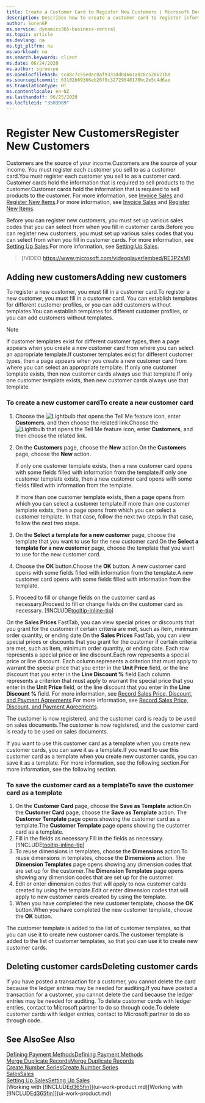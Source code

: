 ```yaml
---
title: Create a Customer Card to Register New Customers | Microsoft Docs
description: Describes how to create a customer card to register information about each new customer or client that you sell to.
author: SorenGP
ms.service: dynamics365-business-central
ms.topic: article
ms.devlang: na
ms.tgt_pltfrm: na
ms.workload: na
ms.search.keywords: client
ms.date: 06/24/2020
ms.author: sgroespe
ms.openlocfilehash: cc48c7c55edac8af9333dd04661a828c528621b8
ms.sourcegitcommit: 63102669366eb26f9c32729848170bc2e5c4d6ae
ms.translationtype: HT
ms.contentlocale: en-NZ
ms.lasthandoff: 06/25/2020
ms.locfileid: "3503989"
---
```

# <a name="register-new-customers"></a><span data-ttu-id="13e9f-103">Register New Customers</span><span class="sxs-lookup"><span data-stu-id="13e9f-103">Register New Customers</span></span>

<span data-ttu-id="13e9f-104">Customers are the source of your income.</span><span class="sxs-lookup"><span data-stu-id="13e9f-104">Customers are the source of your income.</span></span> <span data-ttu-id="13e9f-105">You must register each customer you sell to as a customer card.</span><span class="sxs-lookup"><span data-stu-id="13e9f-105">You must register each customer you sell to as a customer card.</span></span> <span data-ttu-id="13e9f-106">Customer cards hold the information that is required to sell products to the customer.</span><span class="sxs-lookup"><span data-stu-id="13e9f-106">Customer cards hold the information that is required to sell products to the customer.</span></span> <span data-ttu-id="13e9f-107">For more information, see [Invoice Sales](sales-how-invoice-sales.md) and [Register New Items](inventory-how-register-new-items.md).</span><span class="sxs-lookup"><span data-stu-id="13e9f-107">For more information, see [Invoice Sales](sales-how-invoice-sales.md) and [Register New Items](inventory-how-register-new-items.md).</span></span>  

<span data-ttu-id="13e9f-108">Before you can register new customers, you must set up various sales codes that you can select from when you fill in customer cards.</span><span class="sxs-lookup"><span data-stu-id="13e9f-108">Before you can register new customers, you must set up various sales codes that you can select from when you fill in customer cards.</span></span> <span data-ttu-id="13e9f-109">For more information, see [Setting Up Sales](sales-setup-sales.md).</span><span class="sxs-lookup"><span data-stu-id="13e9f-109">For more information, see [Setting Up Sales](sales-setup-sales.md).</span></span>

> [!VIDEO https://www.microsoft.com/videoplayer/embed/RE3PZsM]

## <a name="adding-new-customers"></a><span data-ttu-id="13e9f-110">Adding new customers</span><span class="sxs-lookup"><span data-stu-id="13e9f-110">Adding new customers</span></span>

<span data-ttu-id="13e9f-111">To register a new customer, you must fill in a customer card.</span><span class="sxs-lookup"><span data-stu-id="13e9f-111">To register a new customer, you must fill in a customer card.</span></span> <span data-ttu-id="13e9f-112">You can establish templates for different customer profiles, or you can add customers without templates.</span><span class="sxs-lookup"><span data-stu-id="13e9f-112">You can establish templates for different customer profiles, or you can add customers without templates.</span></span>  

> [!NOTE]  
> <span data-ttu-id="13e9f-113">If customer templates exist for different customer types, then a page appears when you create a new customer card from where you can select an appropriate template.</span><span class="sxs-lookup"><span data-stu-id="13e9f-113">If customer templates exist for different customer types, then a page appears when you create a new customer card from where you can select an appropriate template.</span></span> <span data-ttu-id="13e9f-114">If only one customer template exists, then new customer cards always use that template.</span><span class="sxs-lookup"><span data-stu-id="13e9f-114">If only one customer template exists, then new customer cards always use that template.</span></span>  

### <a name="to-create-a-new-customer-card"></a><span data-ttu-id="13e9f-115">To create a new customer card</span><span class="sxs-lookup"><span data-stu-id="13e9f-115">To create a new customer card</span></span>

1. <span data-ttu-id="13e9f-116">Choose the ![Lightbulb that opens the Tell Me feature](media/ui-search/search_small.png "Tell me what you want to do") icon, enter **Customers**, and then choose the related link.</span><span class="sxs-lookup"><span data-stu-id="13e9f-116">Choose the ![Lightbulb that opens the Tell Me feature](media/ui-search/search_small.png "Tell me what you want to do") icon, enter **Customers**, and then choose the related link.</span></span>  
2. <span data-ttu-id="13e9f-117">On the **Customers** page, choose the **New** action.</span><span class="sxs-lookup"><span data-stu-id="13e9f-117">On the **Customers** page, choose the **New** action.</span></span>

    <span data-ttu-id="13e9f-118">If only one customer template exists, then a new customer card opens with some fields filled with information from the template.</span><span class="sxs-lookup"><span data-stu-id="13e9f-118">If only one customer template exists, then a new customer card opens with some fields filled with information from the template.</span></span>

    <span data-ttu-id="13e9f-119">If more than one customer template exists, then a page opens from which you can select a customer template.</span><span class="sxs-lookup"><span data-stu-id="13e9f-119">If more than one customer template exists, then a page opens from which you can select a customer template.</span></span> <span data-ttu-id="13e9f-120">In that case, follow the next two steps.</span><span class="sxs-lookup"><span data-stu-id="13e9f-120">In that case, follow the next two steps.</span></span>
3. <span data-ttu-id="13e9f-121">On the **Select a template for a new customer** page, choose the template that you want to use for the new customer card.</span><span class="sxs-lookup"><span data-stu-id="13e9f-121">On the **Select a template for a new customer** page, choose the template that you want to use for the new customer card.</span></span>
4. <span data-ttu-id="13e9f-122">Choose the **OK** button.</span><span class="sxs-lookup"><span data-stu-id="13e9f-122">Choose the **OK** button.</span></span> <span data-ttu-id="13e9f-123">A new customer card opens with some fields filled with information from the template.</span><span class="sxs-lookup"><span data-stu-id="13e9f-123">A new customer card opens with some fields filled with information from the template.</span></span>  
5. <span data-ttu-id="13e9f-124">Proceed to fill or change fields on the customer card as necessary.</span><span class="sxs-lookup"><span data-stu-id="13e9f-124">Proceed to fill or change fields on the customer card as necessary.</span></span> [!INCLUDE[tooltip-inline-tip](includes/tooltip-inline-tip_md.md)]

<span data-ttu-id="13e9f-125">On the **Sales Prices** FastTab, you can view special prices or discounts that you grant for the customer if certain criteria are met, such as item, minimum order quantity, or ending date.</span><span class="sxs-lookup"><span data-stu-id="13e9f-125">On the **Sales Prices** FastTab, you can view special prices or discounts that you grant for the customer if certain criteria are met, such as item, minimum order quantity, or ending date.</span></span> <span data-ttu-id="13e9f-126">Each row represents a special price or line discount.</span><span class="sxs-lookup"><span data-stu-id="13e9f-126">Each row represents a special price or line discount.</span></span> <span data-ttu-id="13e9f-127">Each column represents a criterion that must apply to warrant the special price that you enter in the **Unit Price** field, or the line discount that you enter in the **Line Discount %** field.</span><span class="sxs-lookup"><span data-stu-id="13e9f-127">Each column represents a criterion that must apply to warrant the special price that you enter in the **Unit Price** field, or the line discount that you enter in the **Line Discount %** field.</span></span> <span data-ttu-id="13e9f-128">For more information, see [Record Sales Price, Discount, and Payment Agreements](sales-how-record-sales-price-discount-payment-agreements.md).</span><span class="sxs-lookup"><span data-stu-id="13e9f-128">For more information, see [Record Sales Price, Discount, and Payment Agreements](sales-how-record-sales-price-discount-payment-agreements.md).</span></span>

<span data-ttu-id="13e9f-129">The customer is now registered, and the customer card is ready to be used on sales documents.</span><span class="sxs-lookup"><span data-stu-id="13e9f-129">The customer is now registered, and the customer card is ready to be used on sales documents.</span></span>

<span data-ttu-id="13e9f-130">If you want to use this customer card as a template when you create new customer cards, you can save it as a template.</span><span class="sxs-lookup"><span data-stu-id="13e9f-130">If you want to use this customer card as a template when you create new customer cards, you can save it as a template.</span></span> <span data-ttu-id="13e9f-131">For more information, see the following section.</span><span class="sxs-lookup"><span data-stu-id="13e9f-131">For more information, see the following section.</span></span>  

### <a name="to-save-the-customer-card-as-a-template"></a><span data-ttu-id="13e9f-132">To save the customer card as a template</span><span class="sxs-lookup"><span data-stu-id="13e9f-132">To save the customer card as a template</span></span>

1. <span data-ttu-id="13e9f-133">On the **Customer Card** page, choose the **Save as Template** action.</span><span class="sxs-lookup"><span data-stu-id="13e9f-133">On the **Customer Card** page, choose the **Save as Template** action.</span></span> <span data-ttu-id="13e9f-134">The **Customer Template** page opens showing the customer card as a template.</span><span class="sxs-lookup"><span data-stu-id="13e9f-134">The **Customer Template** page opens showing the customer card as a template.</span></span>
2. <span data-ttu-id="13e9f-135">Fill in the fields as necessary.</span><span class="sxs-lookup"><span data-stu-id="13e9f-135">Fill in the fields as necessary.</span></span> [!INCLUDE[tooltip-inline-tip](includes/tooltip-inline-tip_md.md)]
3. <span data-ttu-id="13e9f-136">To reuse dimensions in templates, choose the **Dimensions** action.</span><span class="sxs-lookup"><span data-stu-id="13e9f-136">To reuse dimensions in templates, choose the **Dimensions** action.</span></span> <span data-ttu-id="13e9f-137">The **Dimension Templates** page opens showing any dimension codes that are set up for the customer.</span><span class="sxs-lookup"><span data-stu-id="13e9f-137">The **Dimension Templates** page opens showing any dimension codes that are set up for the customer.</span></span>
4. <span data-ttu-id="13e9f-138">Edit or enter dimension codes that will apply to new customer cards created by using the template.</span><span class="sxs-lookup"><span data-stu-id="13e9f-138">Edit or enter dimension codes that will apply to new customer cards created by using the template.</span></span>  
5. <span data-ttu-id="13e9f-139">When you have completed the new customer template, choose the **OK** button.</span><span class="sxs-lookup"><span data-stu-id="13e9f-139">When you have completed the new customer template, choose the **OK** button.</span></span>

<span data-ttu-id="13e9f-140">The customer template is added to the list of customer templates, so that you can use it to create new customer cards.</span><span class="sxs-lookup"><span data-stu-id="13e9f-140">The customer template is added to the list of customer templates, so that you can use it to create new customer cards.</span></span>

## <a name="deleting-customer-cards"></a><span data-ttu-id="13e9f-141">Deleting customer cards</span><span class="sxs-lookup"><span data-stu-id="13e9f-141">Deleting customer cards</span></span>

<span data-ttu-id="13e9f-142">If you have posted a transaction for a customer, you cannot delete the card because the ledger entries may be needed for auditing.</span><span class="sxs-lookup"><span data-stu-id="13e9f-142">If you have posted a transaction for a customer, you cannot delete the card because the ledger entries may be needed for auditing.</span></span> <span data-ttu-id="13e9f-143">To delete customer cards with ledger entries, contact to Microsoft partner to do so through code.</span><span class="sxs-lookup"><span data-stu-id="13e9f-143">To delete customer cards with ledger entries, contact to Microsoft partner to do so through code.</span></span>  

## <a name="see-also"></a><span data-ttu-id="13e9f-144">See Also</span><span class="sxs-lookup"><span data-stu-id="13e9f-144">See Also</span></span>

[<span data-ttu-id="13e9f-145">Defining Payment Methods</span><span class="sxs-lookup"><span data-stu-id="13e9f-145">Defining Payment Methods</span></span>](finance-payment-methods.md)  
[<span data-ttu-id="13e9f-146">Merge Duplicate Records</span><span class="sxs-lookup"><span data-stu-id="13e9f-146">Merge Duplicate Records</span></span>](sales-how-merge-duplicate-records.md)  
[<span data-ttu-id="13e9f-147">Create Number Series</span><span class="sxs-lookup"><span data-stu-id="13e9f-147">Create Number Series</span></span>](ui-create-number-series.md)  
[<span data-ttu-id="13e9f-148">Sales</span><span class="sxs-lookup"><span data-stu-id="13e9f-148">Sales</span></span>](sales-manage-sales.md)  
[<span data-ttu-id="13e9f-149">Setting Up Sales</span><span class="sxs-lookup"><span data-stu-id="13e9f-149">Setting Up Sales</span></span>](sales-setup-sales.md)  
<span data-ttu-id="13e9f-150">[Working with [!INCLUDE[d365fin](includes/d365fin_md.md)]](ui-work-product.md)</span><span class="sxs-lookup"><span data-stu-id="13e9f-150">[Working with [!INCLUDE[d365fin](includes/d365fin_md.md)]](ui-work-product.md)</span></span>  
